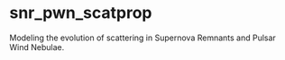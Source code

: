 # snr_pwn_scatprop
Modeling the evolution of scattering in Supernova Remnants and Pulsar Wind Nebulae.
